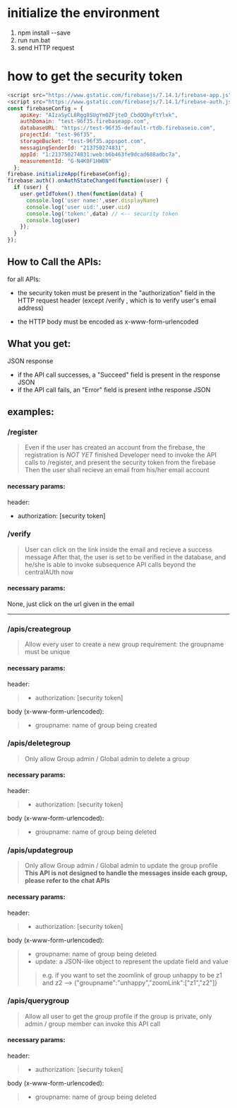 # initialize the environment

1. npm install --save
2. run run.bat
3. send HTTP request

# how to get the security token

```js
<script src="https://www.gstatic.com/firebasejs/7.14.1/firebase-app.js"></script>
<script src="https://www.gstatic.com/firebasejs/7.14.1/firebase-auth.js"></script>
const firebaseConfig = {
    apiKey: "AIzaSyCL8Rgg8SUgYm0ZFjteD_CbdQQhyFtYlxk",
    authDomain: "test-96f35.firebaseapp.com",
    databaseURL: "https://test-96f35-default-rtdb.firebaseio.com",
    projectId: "test-96f35",
    storageBucket: "test-96f35.appspot.com",
    messagingSenderId: "213750274831",
    appId: "1:213750274831:web:b6b463fe9dcad688adbc7a",
    measurementId: "G-N4K0F1HWBN"
  };
firebase.initializeApp(firebaseConfig);
firebase.auth().onAuthStateChanged(function(user) {
  if (user) {
    user.getIdToken().then(function(data) {
      console.log('user name:',user.displayName)
	  console.log('user uid:',user.uid)
	  console.log('token:',data) // <-- security token
	  console.log(user)
    });
  }
});
```


## How to Call the APIs:



  for all APIs:
 
* the security token must be present in the "authorization" field in the HTTP request header (except /verify , which is to verify user's email address)
    
* the HTTP body must be encoded as x-www-form-urlencoded
    

## What you get:
  JSON response
  
  * if the API call successes, a "Succeed" field is present in the response JSON
  * if the API call fails, an "Error" field is present inthe response JSON
   
## examples:

### /register
> Even if the user has created an account from the firebase, the registration is *NOT YET* finished 
> Developer need to invoke the API calls to /register, and present the security token from the firebase
> Then the user shall recieve an email from his/her email account
#### necessary params:
header: 
* authorization: [security token]

### /verify
> User can  click on the link inside the email and recieve a success message
> After that, the user is set to be verified in the database, and he/she is able to invoke subsequence API calls beyond the centralAUth now
#### necessary params:
None, just click on the url given in the email

---

### /apis/creategroup
> Allow every user to create a new group
> requirement: the groupname must be unique
#### necessary params:
header: 
>* authorization: [security token]

body (x-www-form-urlencoded):
>* groupname: name of group being created

### /apis/deletegroup
> Only allow Group admin / Global admin to delete a group
#### necessary params:
header: 
>* authorization: [security token]

body (x-www-form-urlencoded):
>* groupname: name of group being deleted

### /apis/updategroup
> Only allow Group admin / Global admin to update the group profile
> **This API is not designed to handle the messages inside each group, please refer to the chat APIs**
#### necessary params:
header: 
>* authorization: [security token]

body (x-www-form-urlencoded):
>* groupname: name of group being deleted
>* update: a JSON-like object to represent the update field and value
>> e.g. if you want to set the zoomlink of group unhappy to be z1 and z2 --> {"groupname":"unhappy","zoomLink":["z1","z2"]}


### /apis/querygroup
> Allow all user to get the group profile
> if the group is private, only admin / group member can invoke this API call
#### necessary params:
header: 
>* authorization: [security token]

body (x-www-form-urlencoded):
>* groupname: name of group being deleted
